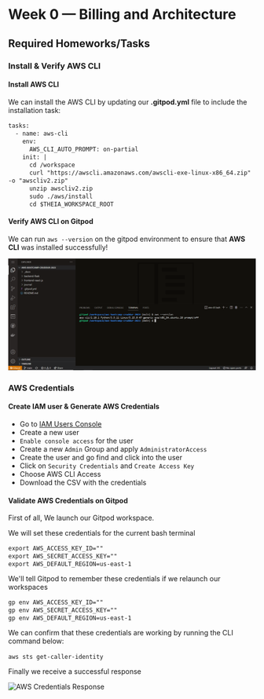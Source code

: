 # Week 0 — Billing and Architecture

## Required Homeworks/Tasks

### Install & Verify AWS CLI 

#### Install AWS CLI

We can install the AWS CLI by updating our **.gitpod.yml** file to include the installation task:
 
```
tasks:
  - name: aws-cli
    env:
      AWS_CLI_AUTO_PROMPT: on-partial
    init: |
      cd /workspace
      curl "https://awscli.amazonaws.com/awscli-exe-linux-x86_64.zip" -o "awscliv2.zip"
      unzip awscliv2.zip
      sudo ./aws/install
      cd $THEIA_WORKSPACE_ROOT
```
#### Verify AWS CLI on Gitpod

We can run ```aws --version``` on the gitpod environment to ensure that **AWS CLI** was installed successfully!

![AWS CLI on Gitpod](assets/week0/aws-installation-verification.PNG)

### AWS Credentials

#### Create IAM user & Generate AWS Credentials

- Go to [IAM Users Console](https://us-east-1.console.aws.amazon.com/iamv2/home?region=us-east-1#/users) 
- Create a new user
- `Enable console access` for the user
- Create a new `Admin` Group and apply `AdministratorAccess`
- Create the user and go find and click into the user
- Click on `Security Credentials` and `Create Access Key`
- Choose AWS CLI Access
- Download the CSV with the credentials

#### Validate AWS Credentials on Gitpod

First of all, We launch our Gitpod workspace.

We will set these credentials for the current bash terminal
```
export AWS_ACCESS_KEY_ID=""
export AWS_SECRET_ACCESS_KEY=""
export AWS_DEFAULT_REGION=us-east-1
```

We'll tell Gitpod to remember these credentials if we relaunch our workspaces
```
gp env AWS_ACCESS_KEY_ID=""
gp env AWS_SECRET_ACCESS_KEY=""
gp env AWS_DEFAULT_REGION=us-east-1
```

We can confirm that these credentials are working by running the CLI command below:

```aws sts get-caller-identity```

Finally we receive a successful response

![AWS Credentials Response](assets/week0/aws-credentials-verification.PNG)
